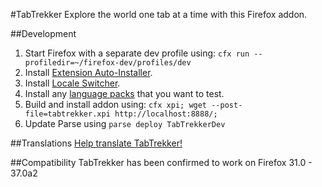 #TabTrekker
Explore the world one tab at a time with this Firefox addon.

##Development
1. Start Firefox with a separate dev profile using: `cfx run --profiledir=~/firefox-dev/profiles/dev`
2. Install [Extension Auto-Installer](https://addons.mozilla.org/en-US/firefox/addon/autoinstaller/).
3. Install [Locale Switcher](https://addons.mozilla.org/en-US/firefox/addon/locale-switcher/).
4. Install any [language packs](https://addons.mozilla.org/en-US/firefox/language-tools/) that you want to test.
5. Build and install addon using: `cfx xpi; wget --post-file=tabtrekker.xpi http://localhost:8888/;`
6. Update Parse using `parse deploy TabTrekkerDev`

##Translations
[Help translate TabTrekker!](https://gowong.oneskyapp.com/collaboration/project?id=47644)

##Compatibility
TabTrekker has been confirmed to work on Firefox 31.0 - 37.0a2
